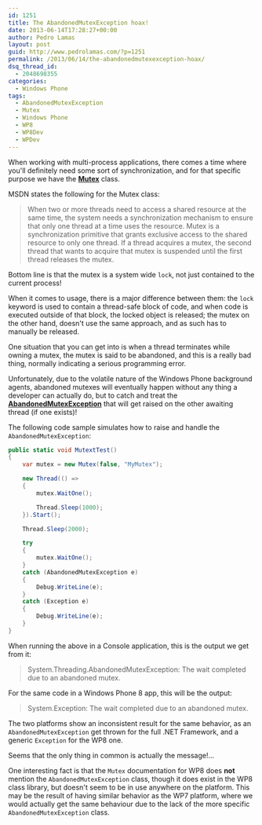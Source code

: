 ```yaml
---
id: 1251
title: The AbandonedMutexException hoax!
date: 2013-06-14T17:28:27+00:00
author: Pedro Lamas
layout: post
guid: http://www.pedrolamas.com/?p=1251
permalink: /2013/06/14/the-abandonedmutexexception-hoax/
dsq_thread_id:
  - 2048698355
categories:
  - Windows Phone
tags:
  - AbandonedMutexException
  - Mutex
  - Windows Phone
  - WP8
  - WP8Dev
  - WPDev
---
```

When working with multi-process applications, there comes a time where you'll definitely need some sort of synchronization, and for that specific purpose we have the [**Mutex**](http://msdn.microsoft.com/en-us/library/windowsphone/develop/system.threading.mutex(v=vs.105).aspx) class.

MSDN states the following for the Mutex class:

> When two or more threads need to access a shared resource at the same time, the system needs a synchronization mechanism to ensure that only one thread at a time uses the resource. Mutex is a synchronization primitive that grants exclusive access to the shared resource to only one thread. If a thread acquires a mutex, the second thread that wants to acquire that mutex is suspended until the first thread releases the mutex.

Bottom line is that the mutex is a system wide `lock`, not just contained to the current process!

When it comes to usage, there is a major difference between them: the `lock` keyword is used to contain a thread-safe block of code, and when code is executed outside of that block, the locked object is released; the mutex on the other hand, doesn't use the same approach, and as such has to manually be released.

One situation that you can get into is when a thread terminates while owning a mutex, the mutex is said to be abandoned, and this is a really bad thing, normally indicating a serious programming error.

Unfortunately, due to the volatile nature of the Windows Phone background agents, abandoned mutexes will eventually happen without any thing a developer can actually do, but to catch and treat the [**AbandonedMutexException**](http://msdn.microsoft.com/en-us/library/windowsphone/develop/system.threading.abandonedmutexexception(v=vs.105).aspx) that will get raised on the other awaiting thread (if one exists)!

The following code sample simulates how to raise and handle the `AbandonedMutexException`:

```csharp
public static void MutextTest()
{
    var mutex = new Mutex(false, "MyMutex");

    new Thread(() =>
    {
        mutex.WaitOne();

        Thread.Sleep(1000);
    }).Start();

    Thread.Sleep(2000);

    try
    {
        mutex.WaitOne();
    }
    catch (AbandonedMutexException e)
    {
        Debug.WriteLine(e);
    }
    catch (Exception e)
    {
        Debug.WriteLine(e);
    }
}   
```

When running the above in a Console application, this is the output we get from it:

> System.Threading.AbandonedMutexException: The wait completed due to an abandoned mutex.

For the same code in a Windows Phone 8 app, this will be the output:

> System.Exception: The wait completed due to an abandoned mutex.

The two platforms show an inconsistent result for the same behavior, as an `AbandonedMutexException` get thrown for the full .NET Framework, and a generic `Exception` for the WP8 one.

Seems that the only thing in common is actually the message!...

One interesting fact is that the `Mutex` documentation for WP8 does **not** mention the `AbandonedMutexException` class, though it does exist in the WP8 class library, but doesn't seem to be in use anywhere on the platform. This may be the result of having similar behavior as the WP7 platform, where we would actually get the same behaviour due to the lack of the more specific `AbandonedMutexException` class.